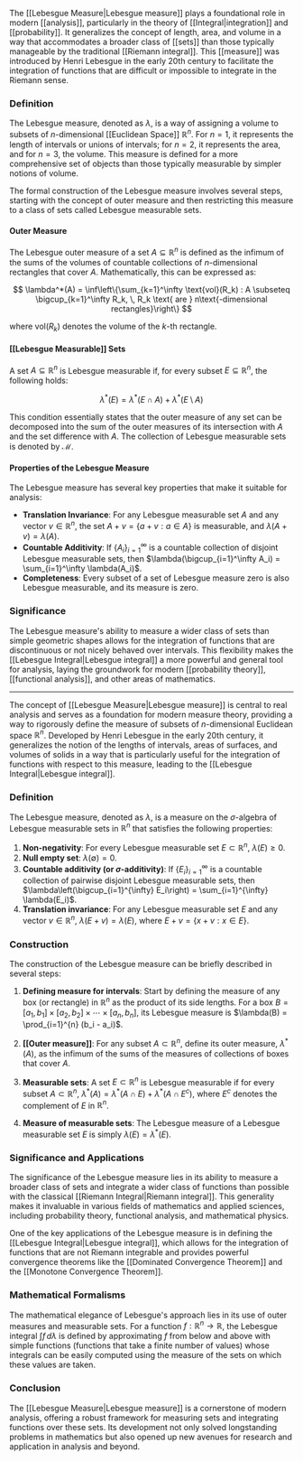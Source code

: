 The [[Lebesgue Measure|Lebesgue measure]] plays a foundational role in modern [[analysis]], particularly in the theory of [[Integral|integration]] and [[probability]]. It generalizes the concept of length, area, and volume in a way that accommodates a broader class of [[sets]] than those typically manageable by the traditional [[Riemann integral]]. This [[measure]] was introduced by Henri Lebesgue in the early 20th century to facilitate the integration of functions that are difficult or impossible to integrate in the Riemann sense.

### Definition

The Lebesgue measure, denoted as $\lambda$, is a way of assigning a volume to subsets of $n$-dimensional [[Euclidean Space]] $\mathbb{R}^n$. For $n=1$, it represents the length of intervals or unions of intervals; for $n=2$, it represents the area, and for $n=3$, the volume. This measure is defined for a more comprehensive set of objects than those typically measurable by simpler notions of volume.

The formal construction of the Lebesgue measure involves several steps, starting with the concept of outer measure and then restricting this measure to a class of sets called Lebesgue measurable sets.

#### Outer Measure

The Lebesgue outer measure of a set $A \subseteq \mathbb{R}^n$ is defined as the infimum of the sums of the volumes of countable collections of $n$-dimensional rectangles that cover $A$. Mathematically, this can be expressed as:

$$
\lambda^*(A) = \inf\left\{\sum_{k=1}^\infty \text{vol}(R_k) : A \subseteq \bigcup_{k=1}^\infty R_k, \, R_k \text{ are } n\text{-dimensional rectangles}\right\}
$$

where $\text{vol}(R_k)$ denotes the volume of the $k$-th rectangle.

#### [[Lebesgue Measurable]] Sets

A set $A \subseteq \mathbb{R}^n$ is Lebesgue measurable if, for every subset $E \subseteq \mathbb{R}^n$, the following holds:

$$
\lambda^*(E) = \lambda^*(E \cap A) + \lambda^*(E \setminus A)
$$

This condition essentially states that the outer measure of any set can be decomposed into the sum of the outer measures of its intersection with $A$ and the set difference with $A$. The collection of Lebesgue measurable sets is denoted by $\mathcal{M}$.

#### Properties of the Lebesgue Measure

The Lebesgue measure has several key properties that make it suitable for analysis:

- **Translation Invariance**: For any Lebesgue measurable set $A$ and any vector $v \in \mathbb{R}^n$, the set $A+v = \{a+v : a \in A\}$ is measurable, and $\lambda(A+v) = \lambda(A)$.
- **Countable Additivity**: If $\{A_i\}_{i=1}^\infty$ is a countable collection of disjoint Lebesgue measurable sets, then $\lambda(\bigcup_{i=1}^\infty A_i) = \sum_{i=1}^\infty \lambda(A_i)$.
- **Completeness**: Every subset of a set of Lebesgue measure zero is also Lebesgue measurable, and its measure is zero.

### Significance

The Lebesgue measure's ability to measure a wider class of sets than simple geometric shapes allows for the integration of functions that are discontinuous or not nicely behaved over intervals. This flexibility makes the [[Lebesgue Integral|Lebesgue integral]] a more powerful and general tool for analysis, laying the groundwork for modern [[probability theory]], [[functional analysis]], and other areas of mathematics.

---
The concept of [[Lebesgue Measure|Lebesgue measure]] is central to real analysis and serves as a foundation for modern measure theory, providing a way to rigorously define the measure of subsets of $n$-dimensional Euclidean space $\mathbb{R}^n$. Developed by Henri Lebesgue in the early 20th century, it generalizes the notion of the lengths of intervals, areas of surfaces, and volumes of solids in a way that is particularly useful for the integration of functions with respect to this measure, leading to the [[Lebesgue Integral|Lebesgue integral]].

### Definition

The Lebesgue measure, denoted as $\lambda$, is a measure on the $\sigma$-algebra of Lebesgue measurable sets in $\mathbb{R}^n$ that satisfies the following properties:

1. **Non-negativity**: For every Lebesgue measurable set $E \subset \mathbb{R}^n$, $\lambda(E) \geq 0$.
2. **Null empty set**: $\lambda(\emptyset) = 0$.
3. **Countable additivity (or $\sigma$-additivity)**: If $\{E_i\}_{i=1}^{\infty}$ is a countable collection of pairwise disjoint Lebesgue measurable sets, then $\lambda\left(\bigcup_{i=1}^{\infty} E_i\right) = \sum_{i=1}^{\infty} \lambda(E_i)$.
4. **Translation invariance**: For any Lebesgue measurable set $E$ and any vector $v \in \mathbb{R}^n$, $\lambda(E + v) = \lambda(E)$, where $E + v = \{x + v : x \in E\}$.

### Construction

The construction of the Lebesgue measure can be briefly described in several steps:

1. **Defining measure for intervals**: Start by defining the measure of any box (or rectangle) in $\mathbb{R}^n$ as the product of its side lengths. For a box $B = [a_1, b_1] \times [a_2, b_2] \times \cdots \times [a_n, b_n]$, its Lebesgue measure is $\lambda(B) = \prod_{i=1}^{n} (b_i - a_i)$.

2. **[[Outer measure]]**: For any subset $A \subset \mathbb{R}^n$, define its outer measure, $\lambda^*(A)$, as the infimum of the sums of the measures of collections of boxes that cover $A$.

3. **Measurable sets**: A set $E \subset \mathbb{R}^n$ is Lebesgue measurable if for every subset $A \subset \mathbb{R}^n$, $\lambda^*(A) = \lambda^*(A \cap E) + \lambda^*(A \cap E^c)$, where $E^c$ denotes the complement of $E$ in $\mathbb{R}^n$.

4. **Measure of measurable sets**: The Lebesgue measure of a Lebesgue measurable set $E$ is simply $\lambda(E) = \lambda^*(E)$.

### Significance and Applications

The significance of the Lebesgue measure lies in its ability to measure a broader class of sets and integrate a wider class of functions than possible with the classical [[Riemann Integral|Riemann integral]]. This generality makes it invaluable in various fields of mathematics and applied sciences, including probability theory, functional analysis, and mathematical physics.

One of the key applications of the Lebesgue measure is in defining the [[Lebesgue Integral|Lebesgue integral]], which allows for the integration of functions that are not Riemann integrable and provides powerful convergence theorems like the [[Dominated Convergence Theorem]] and the [[Monotone Convergence Theorem]].

### Mathematical Formalisms

The mathematical elegance of Lebesgue's approach lies in its use of outer measures and measurable sets. For a function $f: \mathbb{R}^n \to \mathbb{R}$, the Lebesgue integral $\int f \, d\lambda$ is defined by approximating $f$ from below and above with simple functions (functions that take a finite number of values) whose integrals can be easily computed using the measure of the sets on which these values are taken.

### Conclusion

The [[Lebesgue Measure|Lebesgue measure]] is a cornerstone of modern analysis, offering a robust framework for measuring sets and integrating functions over these sets. Its development not only solved longstanding problems in mathematics but also opened up new avenues for research and application in analysis and beyond.